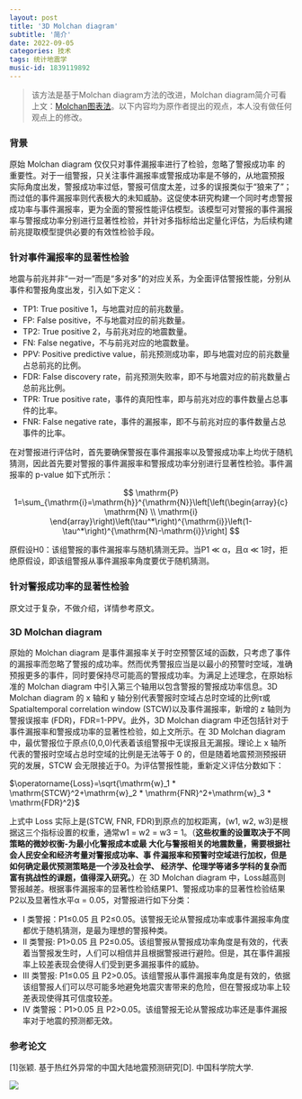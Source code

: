 ```yaml
---
layout: post
title: '3D Molchan diagram'
subtitle: '简介'
date: 2022-09-05
categories: 技术
tags: 统计地震学
music-id: 1839119892
---
```


> 该方法是基于Molchan diagram方法的改进，Molchan diagram简介可看上文：[Molchan图表法](https://baozi.run/2022/08/30/Molchan%E5%9B%BE%E8%A1%A8%E6%B3%95.html)。以下内容均为原作者提出的观点，本人没有做任何观点上的修改。

### 背景

原始 Molchan diagram 仅仅只对事件漏报率进行了检验，忽略了警报成功率 的重要性。对于一组警报，只关注事件漏报率或警报成功率是不够的，从地震预报 实际角度出发，警报成功率过低，警报可信度太差，过多的误报类似于“狼来了”； 而过低的事件漏报率则代表极大的未知威胁。这促使本研究构建一个同时考虑警报 成功率与事件漏报率，更为全面的警报性能评估模型。该模型可对警报的事件漏报 率与警报成功率分别进行显著性检验，并针对多指标给出定量化评估，为后续构建 前兆提取模型提供必要的有效性检验手段。

### 针对事件漏报率的显著性检验

地震与前兆并非“一对一”而是“多对多”的对应关系，为全面评估警报性能，分别从事件和警报角度出发，引入如下定义：
* TP1: True positive 1，与地震对应的前兆数量。
* FP: False positive，不与地震对应的前兆数量。
* TP2: True positive 2，与前兆对应的地震数量。
* FN: False negative，不与前兆对应的地震数量。
* PPV: Positive predictive value，前兆预测成功率，即与地震对应的前兆数量占总前兆的比例。
* FDR: False discovery rate，前兆预测失败率，即不与地震对应的前兆数量占总前兆比例。
* TPR: True positive rate，事件的真阳性率，即与前兆对应的事件数量占总事件的比率。
* FNR: False negative rate，事件的漏报率，即不与前兆对应的事件数量占总事件的比率。

在对警报进行评估时，首先要确保警报在事件漏报率以及警报成功率上均优于随机猜测，因此首先要对警报的事件漏报率和警报成功率分别进行显著性检验。事件漏报率的 p-value 如下式所示：

$$
\mathrm{P} 1=\sum_{\mathrm{i}=\mathrm{h}}^{\mathrm{N}}\left[\left(\begin{array}{c}
\mathrm{N} \\
\mathrm{i}
\end{array}\right)\left(\tau^*\right)^{\mathrm{i}}\left(1-\tau^*\right)^{\mathrm{N}-\mathrm{i}}\right]
$$

原假设H0：该组警报的事件漏报率与随机猜测无异。当P1 ≪ α，且α ≪ 1时，拒绝原假设，即该组警报从事件漏报率角度要优于随机猜测。

### 针对警报成功率的显著性检验

原文过于复杂，不做介绍，详情参考原文。

### 3D Molchan diagram

原始的 Molchan diagram 是事件漏报率关于时空预警区域的函数，只考虑了事件的漏报率而忽略了警报的成功率。然而优秀警报应当是以最小的预警时空域，准确预报更多的事件，同时要保持尽可能高的警报成功率。为满足上述理念，在原始标准的 Molchan diagram 中引入第三个轴用以包含警报的警报成功率信息。3D Molchan diagram 的 x 轴和 y 轴分别代表警报时空域占总时空域的比例τ或 Spatialtemporal correlation window (STCW)以及事件漏报率，新增的 z 轴则为警报误报率 (FDR)，FDR=1-PPV。此外，3D Molchan diagram 中还包括针对于事件漏报率和警报成功率的显著性检验，如上文所示。在 3D Molchan diagram 中，最优警报位于原点(0,0,0)代表着该组警报中无误报且无漏报。理论上 x 轴所代表的警报时空域占总时空域的比例是无法等于 0 的，但是随着地震预测预报研究的发展，STCW 会无限接近于0。为评估警报性能，重新定义评估分数如下：

$\operatorname{Loss}=\sqrt{\mathrm{w}_1 * \mathrm{STCW}^2+\mathrm{w}_2 * \mathrm{FNR}^2+\mathrm{w}_3 * \mathrm{FDR}^2}$

上式中 Loss 实际上是(STCW, FNR, FDR)到原点的加权距离，(w1, w2, w3)是根据这三个指标设置的权重，通常w1 = w2 = w3 = 1。（**这些权重的设置取决于不同策略的微妙权衡-为最小化警报成本或最 大化与警报相关的地震数量，需要根据社会人民安全和经济考量对警报成功率、事 件漏报率和预警时空域进行加权，但是如何确定最优预测策略是一个涉及社会学、 经济学、伦理学等诸多学科的复杂而富有挑战性的课题，值得深入研究。**）在 3D Molchan diagram 中，Loss越高则警报越差。根据事件漏报率的显著性检验结果P1、警报成功率的显著性检验结果P2以及显著性水平α = 0.05，对警报进行如下分类：
* I 类警报：P1≤0.05 且 P2≤0.05。该警报无论从警报成功率或事件漏报率角度都优于随机猜测，是最为理想的警报种类。
* II 类警报: P1>0.05 且 P2≤0.05。该组警报从警报成功率角度是有效的，代表着当警报发生时，人们可以相信并且根据警报进行避险。但是，其在事件漏报率上较差表现会使得人们受到更多漏报事件的威胁。
* III 类警报: P1≤0.05 且 P2>0.05。该组警报从事件漏报率角度是有效的，依据该组警报人们可以尽可能多地避免地震灾害带来的危险，但在警报成功率上较差表现使得其可信度较差。
* IV 类警报：P1>0.05 且 P2>0.05。该组警报无论从警报成功率还是事件漏报率对于地震的预测都无效。

### 参考论文

[1]张颖. 基于热红外异常的中国大陆地震预测研究[D]. 中国科学院大学.

![](https://lz.sinaimg.cn/nmw690/ebeef3aaly3h5vsnxdv9dj20w01kw17t.jpg)
